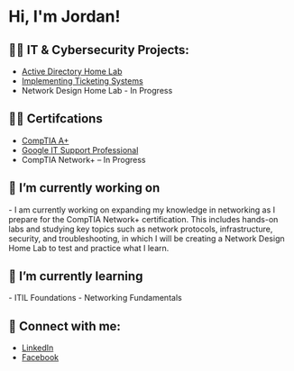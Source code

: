 <h1>Hi, I'm Jordan! </h1>

<h2>👨‍💻 IT & Cybersecurity Projects:</h2>

- [Active Directory Home Lab](https://github.com/JGIT-US/Active-Directory-Lab/blob/main/README.md)
- [Implementing Ticketing Systems](https://github.com/JGIT-US/Implementing-Ticketing-System)
- Network Design Home Lab - In Progress
 
<h2>👨‍🏫 Certifcations </h2>

- [CompTIA A+](https://tinyurl.com/yvxbdavs)
- [Google IT Support Professional](https://tinyurl.com/5n7ndfs6)
- CompTIA Network+ – In Progress

<h2>🔭 I’m currently working on</h2>
- I am currently working on expanding my knowledge in networking as I prepare for the CompTIA Network+ certification. This includes hands-on labs and studying key topics such as network protocols, infrastructure, security, and troubleshooting, in which I will be creating a Network Design Home Lab to test and practice what I learn.
 
<h2>🌱 I’m currently learning </h2>
- ITIL Foundations
- Networking Fundamentals

<h2> 🤳 Connect with me:</h2>

- [LinkedIn](https://www.linkedin.com/in/jordanit)
- [Facebook](https://www.facebook.com/JITechsolvers)

<!--
**joshmadakor1/joshmadakor1** is a ✨ _special_ ✨ repository because its `README.md` (this file) appears on your GitHub profile.

Here are some ideas to get you started:

- 🔭 I’m currently working on ...
- 🌱 I’m currently learning ...
- 👯 I’m looking to collaborate on ...
- 🤔 I’m looking for help with ...
- 💬 Ask me about ...
- 📫 How to reach me: ...
- 😄 Pronouns: ...
- ⚡ Fun fact: ...
-->
